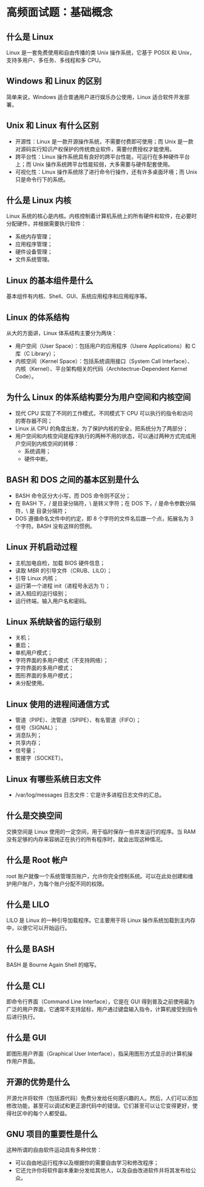 # 高频面试题：基础概念

## 什么是 Linux

Linux 是一套免费使用和自由传播的类 Unix 操作系统，它基于 POSIX 和 Unix，支持多用户、多任务、多线程和多 CPU。

## Windows 和 Linux 的区别

简单来说，Windows 适合普通用户进行娱乐办公使用，Linux 适合软件开发部署。

## Unix 和 Linux 有什么区别

* 开源性：Linux 是一款开源操作系统，不需要付费即可使用；而 Unix 是一款对源码实行知识产权保护的传统商业软件，需要付费授权才能使用。
* 跨平台性：Linux 操作系统具有良好的跨平台性能，可运行在多种硬件平台上；而 Unix 操作系统跨平台性能较弱，大多需要与硬件配套使用。
* 可视化性：Linux 操作系统除了进行命令行操作，还有许多桌面环境；而 Unix 只是命令行下的系统。

## 什么是 Linux 内核

Linux 系统的核心是内核。内核控制着计算机系统上的所有硬件和软件，在必要时分配硬件，并根据需要执行软件：

* 系统内存管理；
* 应用程序管理；
* 硬件设备管理；
* 文件系统管理。

## Linux 的基本组件是什么

基本组件有内核、Shell、GUI、系统应用程序和应用程序等。

## Linux 的体系结构

从大的方面讲，Linux 体系结构主要分为两块：

* 用户空间（User Space）：包括用户的应用程序（Usere Applications）和 C 库（C Library）；
* 内核空间（Kernel Space）：包括系统调用接口（System Call Interface）、内核（Kernel）、平台架构相关的代码（Architectrue-Dependent Kernel Code）。

## 为什么 Linux 的体系结构要分为用户空间和内核空间

* 现代 CPU 实现了不同的工作模式，不同模式下 CPU 可以执行的指令和访问的寄存器不同；
* Linux 从 CPU 的角度出发，为了保护内核的安全，把系统分为了两部分；
* 用户空间和内核空间是程序执行的两种不用的状态，可以通过两种方式完成用户空间到内核空间的转移：
  * 系统调用；
  * 硬件中断。

## BASH 和 DOS 之间的基本区别是什么

* BASH 命令区分大小写，而 DOS 命令则不区分；
* 在 BASH 下，/ 是目录分隔符，\ 是转义字符；在 DOS 下，/ 是命令参数分隔符，\ 是 目录分隔符；
* DOS 遵循命名文件中的约定，即 8 个字符的文件名后跟一个点，拓展名为 3 个字符。BASH 没有这样的惯例。

## Linux 开机启动过程

* 主机加电自检，加载 BIOS 硬件信息；
* 读取 MBR 的引导文件（CRUB、LILO）；
* 引导 Linux 内核；
* 运行第一个进程 init（进程号永远为 1）；
* 进入相应的运行级别；
* 运行终端，输入用户名和密码。

## Linux 系统缺省的运行级别

* 关机；
* 重启；
* 单机用户模式；
* 字符界面的多用户模式（不支持网络）；
* 字符界面的多用户模式；
* 图形界面的多用户模式；
* 未分配使用。

## Linux 使用的进程间通信方式

* 管道（PIPE）、流管道（SPIPE）、有名管道（FIFO）；
* 信号（SIGNAL）；
* 消息队列；
* 共享内存；
* 信号量；
* 套接字（SOCKET）。

## Linux 有哪些系统日志文件

* /var/log/messages 日志文件：它是许多进程日志文件的汇总。

## 什么是交换空间

交换空间是 Linux 使用的一定空间，用于临时保存一些并发运行的程序。当 RAM 没有足够的内存来容纳正在执行的所有程序时，就会出现这种情况。

## 什么是 Root 帐户

root 账户就像一个系统管理员账户，允许你完全控制系统。可以在此处创建和维护用户账户，为每个账户分配不同的权限。

## 什么是 LILO

LILO 是 Linux 的一种引导加载程序。它主要用于将 Linux 操作系统加载到主内存中，以便它可以开始运行。

## 什么是 BASH

BASH 是 Bourne Again Shell 的缩写。

## 什么是 CLI

即命令行界面（Command Line Interface），它是在 GUI 得到普及之前使用最为广泛的用户界面，它通常不支持鼠标，用户通过键盘输入指令，计算机接受到指令后进行执行。

## 什么是 GUI

即图形用户界面（Graphical User Interface），指采用图形方式显示的计算机操作用户界面。

## 开源的优势是什么

开源允许将软件（包括源代码）免费分发给任何感兴趣的人。然后，人们可以添加修改功能，甚至可以调试和更正源代码中的错误。它们甚至可以让它变得更好，使得社区中的每个人都受益。

## GNU 项目的重要性是什么

这种所谓的自由软件运动具有多种优势：

* 可以自由地运行程序以及根据你的需要自由学习和修改程序；
* 它还允许你将软件副本重新分发给其他人，以及自由改进软件并将其发布给公众。
